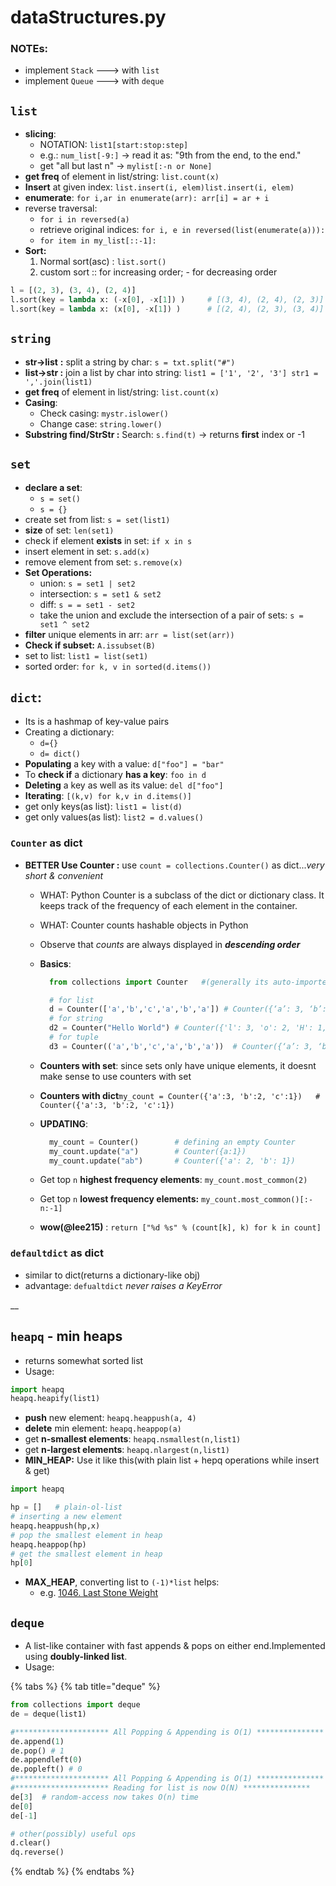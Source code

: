 # dataStructures.py

### NOTEs:

* implement `Stack` ---&gt; with `list`
* implement `Queue` ---&gt; with `deque`

## `list`

* **slicing**:
  * NOTATION: `list1[start:stop:step]`
  * e.g.: `num_list[-9:]` -&gt; read it as: "9th from the end, to the end."
  * get "all but last n"  -&gt; `mylist[:-n or None]`
* **get freq** of element in list/string: `list.count(x)`
* **Insert** at given index: `list.insert(i, elem)list.insert(i, elem)`
* **enumerate**: `for i,ar in enumerate(arr): arr[i] = ar + i`
* reverse traversal:
  * `for i in reversed(a)`
  * retrieve original indices: `for i, e in reversed(list(enumerate(a))):`
  * `for item in my_list[::-1]:`
* **Sort:**
  1. Normal sort\(asc\) : `list.sort()`
  2. custom sort ::  for increasing order; - for decreasing order

```python
l = [(2, 3), (3, 4), (2, 4)]
l.sort(key = lambda x: (-x[0], -x[1]) )     # [(3, 4), (2, 4), (2, 3)]
l.sort(key = lambda x: (x[0], -x[1]) )      # [(2, 4), (2, 3), (3, 4)]
```



## `string`

* **str-&gt;list**  **:** split a string by char: `s = txt.split("#")`
* **list-&gt;str  :** join a list by char into string: `list1 = ['1', '2', '3'] str1 = ','.join(list1)`
* **get freq** of element in list/string: `list.count(x)`
* **Casing**: 
  * Check casing:  `mystr.islower()`
  * Change case: `string.lower()`
* **Substring find/StrStr :** Search: `s.find(t)` -&gt; returns **first** index or -1

## `set`

* **declare a set**:
  *  `s = set()`
  * `s = {}`
* create set from list: `s = set(list1)`
* **size** of set: `len(set1)`
* check if element **exists** in set: `if x in s`
* insert element in set: `s.add(x)`
* remove element from set: `s.remove(x)`
* **Set Operations:**
  * union: `s = set1 | set2`
  * intersection: `s = set1 & set2`
  * diff: `s = = set1 - set2`
  * take the union and exclude the intersection of a pair of sets: `s = set1 ^ set2`
* **filter** unique elements in arr: `arr = list(set(arr))`
* **Check if subset:** `A.issubset(B)`
* set to list: `list1 = list(set1)`
* sorted order: `for k, v in sorted(d.items())`





## `dict`: 

* Its is a hashmap of key-value pairs
* Creating a dictionary:
  *   `d={}`
  *  `d= dict()`
* **Populating** a key with a value: `d["foo"] = "bar"`
* To **check if** a dictionary **has a key**:  `foo in d`
* **Deleting** a key as well as its value: `del d["foo"]`
* **Iterating**: `[(k,v) for k,v in d.items()]`
* get only keys\(as list\): `list1 = list(d)`
* get only values\(as list\): `list2 = d.values()`

### `Counter` as dict

* **BETTER Use Counter :** use `count = collections.Counter()` as dict..._very short & convenient_
  * WHAT: Python Counter is a subclass of the dict or dictionary class. It keeps track of the frequency of each element in the container.
  * WHAT: Counter counts hashable objects in Python
  * Observe that _counts_ are always displayed in _**descending order**_
  * **Basics**:

    ```python
      from collections import Counter   #(generally its auto-imported) 

      # for list
      d = Counter(['a','b','c','a','b','a']) # Counter({‘a’: 3, ‘b’: 2, ‘c’: 1})
      # for string
      d2 = Counter("Hello World") # Counter({'l': 3, 'o': 2, 'H': 1, 'e': 1, ' ': 1, 'W': 1, 'r': 1, 'd': 1})
      # for tuple
      d3 = Counter(('a','b','c','a','b','a'))  # Counter({‘a’: 3, ‘b’: 2, ‘c’: 1})
    ```

  * **Counters with set**: since sets only have unique elements, it doesnt make sense to use counters with set
  * **Counters with dict**`my_count = Counter({'a':3, 'b':2, 'c':1})   # Counter({'a':3, 'b':2, 'c':1})`
  * **UPDATING**:

    ```python
      my_count = Counter()        # defining an empty Counter
      my_count.update("a")        # Counter({a:1})
      my_count.update("ab")       # Counter({'a': 2, 'b': 1})
    ```

  * Get top `n` **highest frequency elements**: `my_count.most_common(2)`
  * Get top `n` **lowest frequency elements:** `my_count.most_common()[:-n:-1]`
  * **wow\(@lee215\)** : `return ["%d %s" % (count[k], k) for k in count]`

### `defaultdict` as dict

* similar to dict\(returns a dictionary-like obj\) 
* advantage: `defualtdict` _never raises a KeyError_

\_\_

## `heapq` - min heaps

* returns somewhat sorted list
* Usage:

```python
import heapq
heapq.heapify(list1)
```

* **push** new element: `heapq.heappush(a, 4)`
* **delete** min element: `heapq.heappop(a)`
* get **n-smallest elements**: `heapq.nsmallest(n,list1)`
* get **n-largest elements**: `heapq.nlargest(n,list1)`
* **MIN\_HEAP:** Use it like this\(with plain list + hepq operations while insert & get\) 

```python
import heapq

hp = []   # plain-ol-list
# inserting a new element
heapq.heappush(hp,x)
# pop the smallest element in heap
heapq.heappop(hp)
# get the smallest element in heap
hp[0]
```

* **MAX\_HEAP**, converting list to `(-1)*list` helps:
  * e.g. [1046. Last Stone Weight](https://leetcode.com/problems/last-stone-weight/)



## `deque`

* A list-like container with fast appends & pops on either end.Implemented using **doubly-linked list**.
* Usage:

{% tabs %}
{% tab title="deque" %}
```python
from collections import deque
de = deque(list1)

#********************* All Popping & Appending is O(1) ***************
de.append(1)
de.pop() # 1
de.appendleft(0)
de.popleft() # 0
#********************* All Popping & Appending is O(1) ***************
#********************* Reading for list is now O(N) ***************
de[3]  # random-access now takes O(n) time
de[0]
de[-1]

# other(possibly) useful ops
d.clear()
dq.reverse()
```
{% endtab %}
{% endtabs %}

